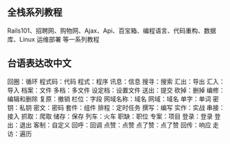 ## 全栈系列教程

Rails101、招聘网、购物网、Ajax、Api、百宝箱、编程语言、代码重构、数据库、Linux 运维部署 等一系列教程

## 台语表达改中文

回圈：循环
程式码：代码
程式：程序
讯息：信息
搜寻：搜索
汇出：导出
汇入：导入
档案：文件
多档：多文件
设定档：设置文件
送出：提交
砍掉：删掉
编修：编辑和删除
复原：撤销
栏位：字段
网域名称：域名
网域：域名
单字：单词
密钥：私钥
密文：密码
套件：组件
排程：定时任务
撰写：编写
实作：实战
串接：接入
抓取：爬取
储存：保存
列车：火车
职缺：职位
专案：项目
登录：登录
登出：退出
客制：自定义
回呼：回调
点赞：点赞
点了赞：点了赞
回传：响应
走访：遍历
